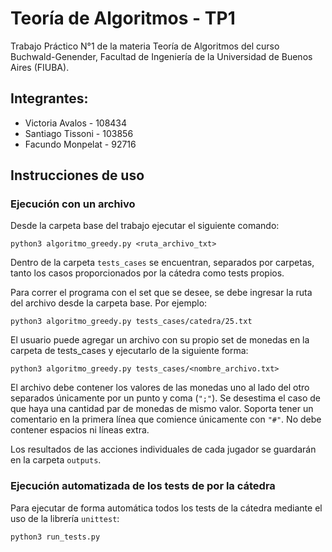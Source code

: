 # Teoría de Algoritmos - TP1

Trabajo Práctico N°1 de la materia Teoría de Algoritmos del curso Buchwald-Genender, Facultad de Ingeniería de la Universidad de Buenos Aires (FIUBA).


## Integrantes:
- Victoria Avalos - 108434 
- Santiago Tissoni - 103856  
- Facundo Monpelat - 92716 


## Instrucciones de uso

### Ejecución con un archivo
Desde la carpeta base del trabajo ejecutar el siguiente comando:

`python3 algoritmo_greedy.py <ruta_archivo_txt>`

Dentro de la carpeta `tests_cases` se encuentran, separados por carpetas, tanto los casos proporcionados por la cátedra como tests propios. 

Para correr el programa con el set que se desee, se debe ingresar la ruta del archivo desde la carpeta base. Por ejemplo: 

`python3 algoritmo_greedy.py tests_cases/catedra/25.txt`

El usuario puede agregar un archivo con su propio set de monedas en la carpeta de tests_cases y ejecutarlo de la siguiente forma:

`python3 algoritmo_greedy.py tests_cases/<nombre_archivo.txt>`

El archivo debe contener los valores de las monedas uno al lado del otro separados únicamente por un punto y coma (`";"`). Se desestima el caso de que haya una cantidad par de monedas de mismo valor. Soporta tener un comentario en la primera línea que comience únicamente con `"#"`. No debe contener espacios ni líneas extra. 

Los resultados de las acciones individuales de cada jugador se guardarán en la carpeta `outputs`.

### Ejecución automatizada de los tests de por la cátedra

Para ejecutar de forma automática todos los tests de la cátedra mediante el uso de la librería `unittest`:

`python3 run_tests.py`
